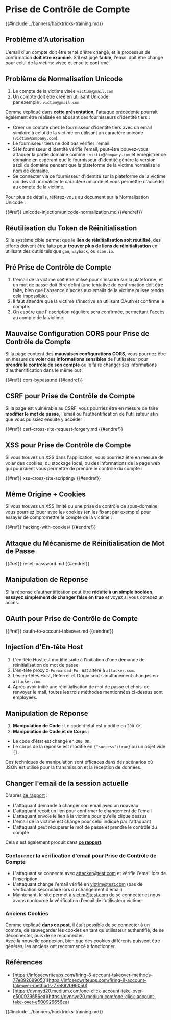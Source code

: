 # Prise de Contrôle de Compte

{{#include ../banners/hacktricks-training.md}}

## **Problème d'Autorisation**

L'email d'un compte doit être tenté d'être changé, et le processus de confirmation **doit être examiné**. S'il est jugé **faible**, l'email doit être changé pour celui de la victime visée et ensuite confirmé.

## **Problème de Normalisation Unicode**

1. Le compte de la victime visée `victim@gmail.com`
2. Un compte doit être créé en utilisant Unicode\
par exemple : `vićtim@gmail.com`

Comme expliqué dans [**cette présentation**](https://www.youtube.com/watch?v=CiIyaZ3x49c), l'attaque précédente pourrait également être réalisée en abusant des fournisseurs d'identité tiers :

- Créer un compte chez le fournisseur d'identité tiers avec un email similaire à celui de la victime en utilisant un caractère unicode (`vićtim@company.com`).
- Le fournisseur tiers ne doit pas vérifier l'email
- Si le fournisseur d'identité vérifie l'email, peut-être pouvez-vous attaquer la partie domaine comme : `victim@ćompany.com` et enregistrer ce domaine en espérant que le fournisseur d'identité génère la version ascii du domaine pendant que la plateforme de la victime normalise le nom de domaine.
- Se connecter via ce fournisseur d'identité sur la plateforme de la victime qui devrait normaliser le caractère unicode et vous permettre d'accéder au compte de la victime.

Pour plus de détails, référez-vous au document sur la Normalisation Unicode :

{{#ref}}
unicode-injection/unicode-normalization.md
{{#endref}}

## **Réutilisation du Token de Réinitialisation**

Si le système cible permet que le **lien de réinitialisation soit réutilisé**, des efforts doivent être faits pour **trouver plus de liens de réinitialisation** en utilisant des outils tels que `gau`, `wayback`, ou `scan.io`.

## **Pré Prise de Contrôle de Compte**

1. L'email de la victime doit être utilisé pour s'inscrire sur la plateforme, et un mot de passe doit être défini (une tentative de confirmation doit être faite, bien que l'absence d'accès aux emails de la victime puisse rendre cela impossible).
2. Il faut attendre que la victime s'inscrive en utilisant OAuth et confirme le compte.
3. On espère que l'inscription régulière sera confirmée, permettant l'accès au compte de la victime.

## **Mauvaise Configuration CORS pour Prise de Contrôle de Compte**

Si la page contient des **mauvaises configurations CORS**, vous pourriez être en mesure de **voler des informations sensibles** de l'utilisateur pour **prendre le contrôle de son compte** ou le faire changer ses informations d'authentification dans le même but :

{{#ref}}
cors-bypass.md
{{#endref}}

## **CSRF pour Prise de Contrôle de Compte**

Si la page est vulnérable au CSRF, vous pourriez être en mesure de faire **modifier le mot de passe**, l'email ou l'authentification de l'utilisateur afin que vous puissiez ensuite y accéder :

{{#ref}}
csrf-cross-site-request-forgery.md
{{#endref}}

## **XSS pour Prise de Contrôle de Compte**

Si vous trouvez un XSS dans l'application, vous pourriez être en mesure de voler des cookies, du stockage local, ou des informations de la page web qui pourraient vous permettre de prendre le contrôle du compte :

{{#ref}}
xss-cross-site-scripting/
{{#endref}}

## **Même Origine + Cookies**

Si vous trouvez un XSS limité ou une prise de contrôle de sous-domaine, vous pourriez jouer avec les cookies (en les fixant par exemple) pour essayer de compromettre le compte de la victime :

{{#ref}}
hacking-with-cookies/
{{#endref}}

## **Attaque du Mécanisme de Réinitialisation de Mot de Passe**

{{#ref}}
reset-password.md
{{#endref}}

## **Manipulation de Réponse**

Si la réponse d'authentification peut être **réduite à un simple booléen, essayez simplement de changer false en true** et voyez si vous obtenez un accès.

## OAuth pour Prise de Contrôle de Compte

{{#ref}}
oauth-to-account-takeover.md
{{#endref}}

## Injection d'En-tête Host

1. L'en-tête Host est modifié suite à l'initiation d'une demande de réinitialisation de mot de passe.
2. L'en-tête proxy `X-Forwarded-For` est altéré à `attacker.com`.
3. Les en-têtes Host, Referrer et Origin sont simultanément changés en `attacker.com`.
4. Après avoir initié une réinitialisation de mot de passe et choisi de renvoyer le mail, toutes les trois méthodes mentionnées ci-dessus sont employées.

## Manipulation de Réponse

1. **Manipulation de Code** : Le code d'état est modifié en `200 OK`.
2. **Manipulation de Code et de Corps** :
- Le code d'état est changé en `200 OK`.
- Le corps de la réponse est modifié en `{"success":true}` ou un objet vide `{}`.

Ces techniques de manipulation sont efficaces dans des scénarios où JSON est utilisé pour la transmission et la réception de données.

## Changer l'email de la session actuelle

D'après [ce rapport](https://dynnyd20.medium.com/one-click-account-take-over-e500929656ea) :

- L'attaquant demande à changer son email avec un nouveau
- L'attaquant reçoit un lien pour confirmer le changement de l'email
- L'attaquant envoie le lien à la victime pour qu'elle clique dessus
- L'email de la victime est changé pour celui indiqué par l'attaquant
- L'attaquant peut récupérer le mot de passe et prendre le contrôle du compte

Cela s'est également produit dans [**ce rapport**](https://dynnyd20.medium.com/one-click-account-take-over-e500929656ea).

### Contourner la vérification d'email pour Prise de Contrôle de Compte
- L'attaquant se connecte avec attacker@test.com et vérifie l'email lors de l'inscription.
- L'attaquant change l'email vérifié en victim@test.com (pas de vérification secondaire lors du changement d'email)
- Maintenant, le site permet à victim@test.com de se connecter et nous avons contourné la vérification d'email de l'utilisateur victime.

### Anciens Cookies

Comme expliqué [**dans ce post**](https://medium.com/@niraj1mahajan/uncovering-the-hidden-vulnerability-how-i-found-an-authentication-bypass-on-shopifys-exchange-cc2729ea31a9), il était possible de se connecter à un compte, de sauvegarder les cookies en tant qu'utilisateur authentifié, de se déconnecter, puis de se reconnecter.\
Avec la nouvelle connexion, bien que des cookies différents puissent être générés, les anciens ont recommencé à fonctionner.

## Références

- [https://infosecwriteups.com/firing-8-account-takeover-methods-77e892099050](https://infosecwriteups.com/firing-8-account-takeover-methods-77e892099050)
- [https://dynnyd20.medium.com/one-click-account-take-over-e500929656ea](https://dynnyd20.medium.com/one-click-account-take-over-e500929656ea)

{{#include ../banners/hacktricks-training.md}}
